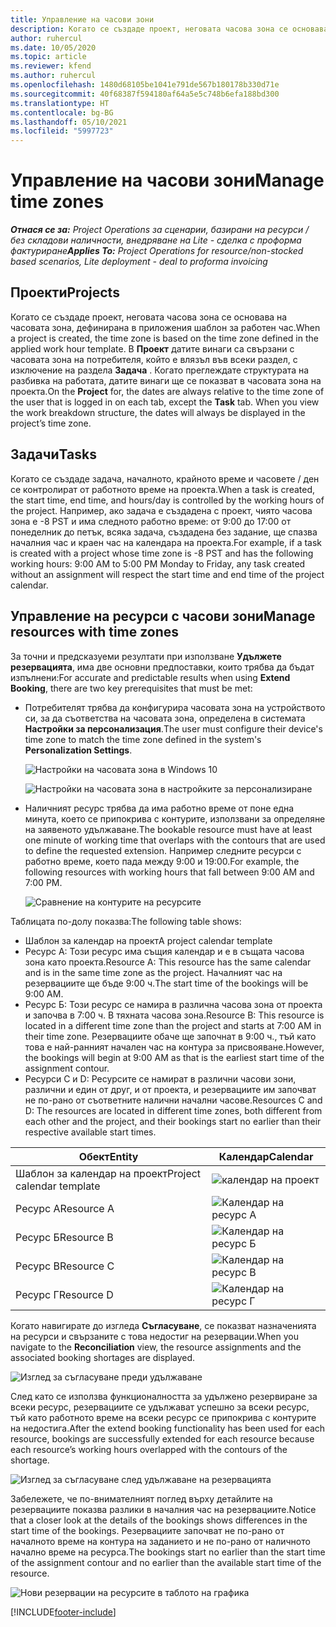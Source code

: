 ```yaml
---
title: Управление на часови зони
description: Когато се създаде проект, неговата часова зона се основава на часовата зона, дефинирана в приложения шаблон за работен час.
author: ruhercul
ms.date: 10/05/2020
ms.topic: article
ms.reviewer: kfend
ms.author: ruhercul
ms.openlocfilehash: 1480d68105be1041e791de567b180178b330d71e
ms.sourcegitcommit: 40f68387f594180af64a5e5c748b6efa188bd300
ms.translationtype: HT
ms.contentlocale: bg-BG
ms.lasthandoff: 05/10/2021
ms.locfileid: "5997723"
---
```

# <a name="manage-time-zones"></a><span data-ttu-id="52be8-103">Управление на часови зони</span><span class="sxs-lookup"><span data-stu-id="52be8-103">Manage time zones</span></span>

<span data-ttu-id="52be8-104">_**Отнася се за:** Project Operations за сценарии, базирани на ресурси / без складови наличности, внедряване на Lite - сделка с проформа фактуриране_</span><span class="sxs-lookup"><span data-stu-id="52be8-104">_**Applies To:** Project Operations for resource/non-stocked based scenarios, Lite deployment - deal to proforma invoicing_</span></span>


## <a name="projects"></a><span data-ttu-id="52be8-105">Проекти</span><span class="sxs-lookup"><span data-stu-id="52be8-105">Projects</span></span>

<span data-ttu-id="52be8-106">Когато се създаде проект, неговата часова зона се основава на часовата зона, дефинирана в приложения шаблон за работен час.</span><span class="sxs-lookup"><span data-stu-id="52be8-106">When a project is created, the time zone is based on the time zone defined in the applied work hour template.</span></span> <span data-ttu-id="52be8-107">В **Проект** датите винаги са свързани с часовата зона на потребителя, който е влязъл във всеки раздел, с изключение на раздела **Задача** . Когато преглеждате структурата на разбивка на работата, датите винаги ще се показват в часовата зона на проекта.</span><span class="sxs-lookup"><span data-stu-id="52be8-107">On the **Project** for, the dates are always relative to the time zone of the user that is logged in on each tab, except the **Task** tab. When you view the work breakdown structure, the dates will always be displayed in the project’s time zone.</span></span>

## <a name="tasks"></a><span data-ttu-id="52be8-108">Задачи</span><span class="sxs-lookup"><span data-stu-id="52be8-108">Tasks</span></span>

<span data-ttu-id="52be8-109">Когато се създаде задача, началното, крайното време и часовете / ден се контролират от работното време на проекта.</span><span class="sxs-lookup"><span data-stu-id="52be8-109">When a task is created, the start time, end time, and hours/day is controlled by the working hours of the project.</span></span> <span data-ttu-id="52be8-110">Например, ако задача е създадена с проект, чиято часова зона е -8 PST и има следното работно време: от 9:00 до 17:00 от понеделник до петък, всяка задача, създадена без задание, ще спазва началния час и краен час на календара на проекта.</span><span class="sxs-lookup"><span data-stu-id="52be8-110">For example, if a task is created with a project whose time zone is -8 PST and has the following working hours: 9:00 AM to 5:00 PM Monday to Friday, any task created without an assignment will respect the start time and end time of the project calendar.</span></span>

## <a name="manage-resources-with-time-zones"></a><span data-ttu-id="52be8-111">Управление на ресурси с часови зони</span><span class="sxs-lookup"><span data-stu-id="52be8-111">Manage resources with time zones</span></span>

<span data-ttu-id="52be8-112">За точни и предсказуеми резултати при използване **Удължете резервацията**, има две основни предпоставки, които трябва да бъдат изпълнени:</span><span class="sxs-lookup"><span data-stu-id="52be8-112">For accurate and predictable results when using **Extend Booking**, there are two key prerequisites that must be met:</span></span>  

- <span data-ttu-id="52be8-113">Потребителят трябва да конфигурира часовата зона на устройството си, за да съответства на часовата зона, определена в системата **Настройки за персонализация**.</span><span class="sxs-lookup"><span data-stu-id="52be8-113">The user must configure their device's time zone to match the time zone defined in the system's **Personalization Settings**.</span></span>
 
  ![Настройки на часовата зона в Windows 10](media/reconcile-assignments-03.png)

  ![Настройки на часовата зона в настройките за персонализиране](media/reconcile-assignments-04.png)
 
- <span data-ttu-id="52be8-116">Наличният ресурс трябва да има работно време от поне една минута, което се припокрива с контурите, използвани за определяне на заявеното удължаване.</span><span class="sxs-lookup"><span data-stu-id="52be8-116">The bookable resource must have at least one minute of working time that overlaps with the contours that are used to define the requested extension.</span></span> <span data-ttu-id="52be8-117">Например следните ресурси с работно време, което пада между 9:00 и 19:00.</span><span class="sxs-lookup"><span data-stu-id="52be8-117">For example, the following resources with working hours that fall between 9:00 AM and 7:00 PM.</span></span> 

  ![Сравнение на контурите на ресурсите](media/reconcile-assignments-05.png)

<span data-ttu-id="52be8-119">Таблицата по-долу показва:</span><span class="sxs-lookup"><span data-stu-id="52be8-119">The following table shows:</span></span>

- <span data-ttu-id="52be8-120">Шаблон за календар на проект</span><span class="sxs-lookup"><span data-stu-id="52be8-120">A project calendar template</span></span>
- <span data-ttu-id="52be8-121">Ресурс А: Този ресурс има същия календар и е в същата часова зона като проекта.</span><span class="sxs-lookup"><span data-stu-id="52be8-121">Resource A: This resource has the same calendar and is in the same time zone as the project.</span></span> <span data-ttu-id="52be8-122">Началният час на резервациите ще бъде 9:00 ч.</span><span class="sxs-lookup"><span data-stu-id="52be8-122">The start time of the bookings will be 9:00 AM.</span></span>
- <span data-ttu-id="52be8-123">Ресурс Б: Този ресурс се намира в различна часова зона от проекта и започва в 7:00 ч. В тяхната часова зона.</span><span class="sxs-lookup"><span data-stu-id="52be8-123">Resource B: This resource is located in a different time zone than the project and starts at 7:00 AM in their time zone.</span></span> <span data-ttu-id="52be8-124">Резервациите обаче ще започнат в 9:00 ч., тъй като това е най-ранният начален час на контура за присвояване.</span><span class="sxs-lookup"><span data-stu-id="52be8-124">However, the bookings will begin at 9:00 AM as that is the earliest start time of the assignment contour.</span></span>
- <span data-ttu-id="52be8-125">Ресурси C и D: Ресурсите се намират в различни часови зони, различни и един от друг, и от проекта, и резервациите им започват не по-рано от съответните налични начални часове.</span><span class="sxs-lookup"><span data-stu-id="52be8-125">Resources C and D: The resources are located in different time zones, both different from each other and the project, and their bookings start no earlier than their respective available start times.</span></span>

|<span data-ttu-id="52be8-126">Обект</span><span class="sxs-lookup"><span data-stu-id="52be8-126">Entity</span></span>  |<span data-ttu-id="52be8-127">Календар</span><span class="sxs-lookup"><span data-stu-id="52be8-127">Calendar</span></span>  |
|-|-|
|<span data-ttu-id="52be8-128">Шаблон за календар на проект</span><span class="sxs-lookup"><span data-stu-id="52be8-128">Project calendar template</span></span>   | ![календар на проект](media/reconcile-assignments-06.png) |
|<span data-ttu-id="52be8-130">Ресурс А</span><span class="sxs-lookup"><span data-stu-id="52be8-130">Resource A</span></span>  | ![Календар на ресурс А](media/reconcile-assignments-06.png) |
|<span data-ttu-id="52be8-132">Ресурс Б</span><span class="sxs-lookup"><span data-stu-id="52be8-132">Resource B</span></span>  |  ![Календар на ресурс Б](media/reconcile-assignments-07.png) |
|<span data-ttu-id="52be8-134">Ресурс В</span><span class="sxs-lookup"><span data-stu-id="52be8-134">Resource C</span></span>  |  ![Календар на ресурс В](media/reconcile-assignments-08.png) |
|<span data-ttu-id="52be8-136">Ресурс Г</span><span class="sxs-lookup"><span data-stu-id="52be8-136">Resource D</span></span>  | ![Календар на ресурс Г](media/reconcile-assignments-09.png)  |
 
<span data-ttu-id="52be8-138">Когато навигирате до изгледа **Съгласуване**, се показват назначенията на ресурси и свързаните с това недостиг на резервации.</span><span class="sxs-lookup"><span data-stu-id="52be8-138">When you navigate to the **Reconciliation** view, the resource assignments and the associated booking shortages are displayed.</span></span>

![Изглед за съгласуване преди удължаване](media/reconcile-assignments-10.png)

<span data-ttu-id="52be8-140">След като се използва функционалността за удължено резервиране за всеки ресурс, резервациите се удължават успешно за всеки ресурс, тъй като работното време на всеки ресурс се припокрива с контурите на недостига.</span><span class="sxs-lookup"><span data-stu-id="52be8-140">After the extend booking functionality has been used for each resource, bookings are successfully extended for each resource because each resource’s working hours overlapped with the contours of the shortage.</span></span>

![Изглед за съгласуване след удължаване на резервацията](media/reconcile-assignments-11.png) 

<span data-ttu-id="52be8-142">Забележете, че по-внимателният поглед върху детайлите на резервациите показва разлики в началния час на резервациите.</span><span class="sxs-lookup"><span data-stu-id="52be8-142">Notice that a closer look at the details of the bookings shows differences in the start time of the bookings.</span></span> <span data-ttu-id="52be8-143">Резервациите започват не по-рано от началното време на контура на заданието и не по-рано от наличното начално време на ресурса.</span><span class="sxs-lookup"><span data-stu-id="52be8-143">The bookings start no earlier than the start time of the assignment contour and no earlier than the available start time of the resource.</span></span>

![Нови резервации на ресурсите в таблото на графика](media/reconcile-assignments-12.png)


[!INCLUDE[footer-include](../includes/footer-banner.md)]